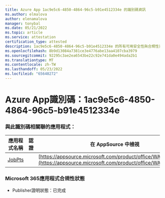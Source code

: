 ```yaml
---
title: Azure App 1ac9e5c6-4850-4864-96c5-b91e4512334e 的識別碼資訊
ms.author: elmalova
author: elenamalova
manager: tonybal
ms.date: 05/21/2022
ms.topic: article
ms.service: attestation
certification_type: attested
description: 1ac9e5c6-4850-4864-96c5-b91e4512334e 的所有可用安全性與合規性資訊。
ms.openlocfilehash: 8b9d13084a7381ce3e4776abe13aa4107cba3979
ms.sourcegitcommit: 92295c3ae2ea6543be22c92e741da0e494ada2b1
ms.translationtype: MT
ms.contentlocale: zh-TW
ms.lasthandoff: 05/23/2022
ms.locfileid: "65640272"
---
```

# <a name="azure-app-id-1ac9e5c6-4850-4864-96c5-b91e4512334e"></a>Azure App識別碼：1ac9e5c6-4850-4864-96c5-b91e4512334e


### <a name="apps-associated-with-this-id"></a>與此識別碼相關聯的應用程式：
| **應用程式名稱** | **認證** | **在 AppSource 中檢視** |
|--------------|---------------|-----------------------|
| [JobPts](../forward/WA200001849.md) |  | [https://appsource.microsoft.com/product/office/WA200001849](https://appsource.microsoft.com/product/office/WA200001849) |

### <a name="microsoft-365-app-compliance-status"></a>Microsoft 365應用程式合規性狀態
- Publisher證明狀態：已完成
